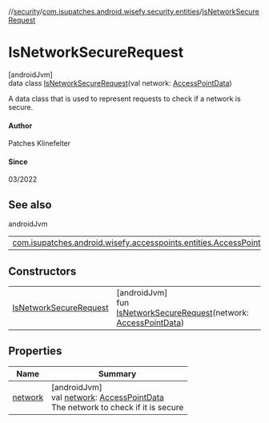 //[security](../../../index.md)/[com.isupatches.android.wisefy.security.entities](../index.md)/[IsNetworkSecureRequest](index.md)

# IsNetworkSecureRequest

[androidJvm]\
data class [IsNetworkSecureRequest](index.md)(val network: [AccessPointData](../../../../accesspoints/accesspoints/com.isupatches.android.wisefy.accesspoints.entities/-access-point-data/index.md))

A data class that is used to represent requests to check if a network is secure.

#### Author

Patches Klinefelter

#### Since

03/2022

## See also

androidJvm

| | |
|---|---|
| [com.isupatches.android.wisefy.accesspoints.entities.AccessPointData](../../../../accesspoints/accesspoints/com.isupatches.android.wisefy.accesspoints.entities/-access-point-data/index.md) |  |

## Constructors

| | |
|---|---|
| [IsNetworkSecureRequest](-is-network-secure-request.md) | [androidJvm]<br>fun [IsNetworkSecureRequest](-is-network-secure-request.md)(network: [AccessPointData](../../../../accesspoints/accesspoints/com.isupatches.android.wisefy.accesspoints.entities/-access-point-data/index.md)) |

## Properties

| Name | Summary |
|---|---|
| [network](network.md) | [androidJvm]<br>val [network](network.md): [AccessPointData](../../../../accesspoints/accesspoints/com.isupatches.android.wisefy.accesspoints.entities/-access-point-data/index.md)<br>The network to check if it is secure |
